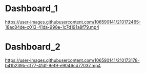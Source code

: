 # Dashboard_1


https://user-images.githubusercontent.com/106590141/210172465-18ac84de-c013-41da-998e-1c7d191a8f79.mp4
# Dashboard_2


https://user-images.githubusercontent.com/106590141/210173178-b41b239b-c177-41df-9ef9-e9046cd77037.mp4




